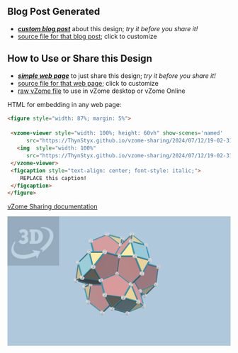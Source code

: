 
## Blog Post Generated

 - [***custom blog post***](<https://ThynStyx.github.io/vzome-sharing/2024/07/12/6-bilunabirotunda-1-cube-19-02-31.html>) about this design; *try it before you share it!*
 - [source file for that blog post](<https://github.com/ThynStyx/vzome-sharing/edit/main/_posts/2024-07-12-6-bilunabirotunda-1-cube-19-02-31.md>); click to customize
 


## How to Use or Share this Design

 - [***simple web page***](<https://ThynStyx.github.io/vzome-sharing/2024/07/12/19-02-31-6-bilunabirotunda-1-cube/>) to just share this design; *try it before you share it!*
 - [source file for that web page](<https://github.com/ThynStyx/vzome-sharing/edit/main/2024/07/12/19-02-31-6-bilunabirotunda-1-cube/index.md>); click to customize
 - [raw vZome file](<https://raw.githubusercontent.com/ThynStyx/vzome-sharing/main/2024/07/12/19-02-31-6-bilunabirotunda-1-cube/6-bilunabirotunda-1-cube.vZome>) to use in vZome desktop or vZome Online
 
 HTML for embedding in any web page:
 ```html
<figure style="width: 87%; margin: 5%">
  
  <vzome-viewer style="width: 100%; height: 60vh" show-scenes='named'
       src="https://ThynStyx.github.io/vzome-sharing/2024/07/12/19-02-31-6-bilunabirotunda-1-cube/6-bilunabirotunda-1-cube.vZome" >
    <img  style="width: 100%"
       src="https://ThynStyx.github.io/vzome-sharing/2024/07/12/19-02-31-6-bilunabirotunda-1-cube/6-bilunabirotunda-1-cube.png" >
  </vzome-viewer>
  <figcaption style="text-align: center; font-style: italic;">
     REPLACE this caption!
  </figcaption>
</figure>

 ```

[vZome Sharing documentation](https://vzome.github.io/vzome/sharing.html#how-it-works)

![Image](<6-bilunabirotunda-1-cube.png>)

